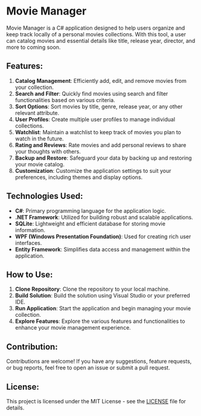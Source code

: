 # Movie Manager

Movie Manager is a C# application designed to help users organize and keep track locally of a personal movies collections. With this tool, a user can catalog movies and essential details like title, release year, director, and more to coming soon.

## Features:

1. **Catalog Management**: Efficiently add, edit, and remove movies from your collection.
2. **Search and Filter**: Quickly find movies using search and filter functionalities based on various criteria.
3. **Sort Options**: Sort movies by title, genre, release year, or any other relevant attribute.
4. **User Profiles**: Create multiple user profiles to manage individual collections.
5. **Watchlist**: Maintain a watchlist to keep track of movies you plan to watch in the future.
6. **Rating and Reviews**: Rate movies and add personal reviews to share your thoughts with others.
7. **Backup and Restore**: Safeguard your data by backing up and restoring your movie catalog.
8. **Customization**: Customize the application settings to suit your preferences, including themes and display options.

## Technologies Used:

- **C#**: Primary programming language for the application logic.
- **.NET Framework**: Utilized for building robust and scalable applications.
- **SQLite**: Lightweight and efficient database for storing movie information.
- **WPF (Windows Presentation Foundation)**: Used for creating rich user interfaces.
- **Entity Framework**: Simplifies data access and management within the application.

## How to Use:

1. **Clone Repository**: Clone the repository to your local machine.
2. **Build Solution**: Build the solution using Visual Studio or your preferred IDE.
3. **Run Application**: Start the application and begin managing your movie collection.
4. **Explore Features**: Explore the various features and functionalities to enhance your movie management experience.

## Contribution:

Contributions are welcome! If you have any suggestions, feature requests, or bug reports, feel free to open an issue or submit a pull request.

## License:

This project is licensed under the MIT License - see the [LICENSE](LICENSE) file for details.
